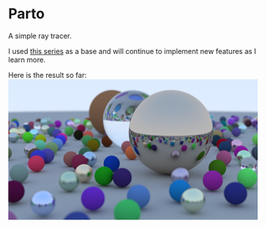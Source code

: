 # Parto
A simple ray tracer.

I used [this series](https://raytracing.github.io) as a base and will continue to implement new features as I learn more.

Here is the result so far:
![Rendered scene with a simple raytracer](https://github.com/AminMoazzen/parto/blob/main/output.png)
